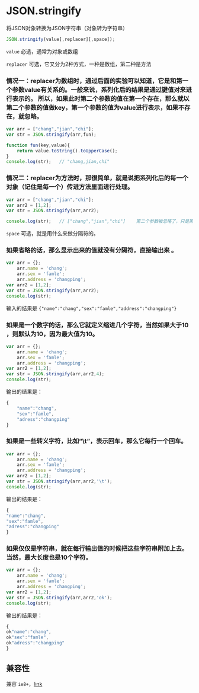 # JSON.stringify

将JSON对象转换为JSON字符串（对象转为字符串）

```js
JSON.stringify(value[,replacer][,space]);
```

`value` 必选，通常为对象或数组

`replacer` 可选，它又分为2种方式，一种是数组，第二种是方法
### 情况一：replacer为数组时，通过后面的实验可以知道，它是和第一个参数value有关系的。一般来说，系列化后的结果是通过键值对来进行表示的。 所以，如果此时第二个参数的值在第一个存在，那么就以第二个参数的值做key，第一个参数的值为value进行表示，如果不存在，就忽略。

```js
var arr = ["chang","jian","chi"];
var str = JSON.stringify(arr,fun);

function fun(key,value){
    return value.toString().toUpperCase();
}
console.log(str);   // "chang,jian,chi"
```

### 情况二：replacer为方法时，那很简单，就是说把系列化后的每一个对象（记住是每一个）传进方法里面进行处理。

```js
var arr = ["chang","jian","chi"];
var arr2 = [1,2];
var str = JSON.stringify(arr,arr2);

console.log(str);   // ["chang","jian","chi"]    第二个参数被忽略了，只是第一个参数被系列化了

```

`space` 可选，就是用什么来做分隔符的。
### 如果省略的话，那么显示出来的值就没有分隔符，直接输出来 。

```js
var arr = {};
    arr.name = 'chang';
    arr.sex = 'famle';
    arr.address = 'changping';
var arr2 = [1,2];
var str = JSON.stringify(arr,arr2);
console.log(str);
```
输入的结果是 `{"name":"chang","sex":"famle","address":"changping"}`

### 如果是一个数字的话，那么它就定义缩进几个字符，当然如果大于10 ，则默认为10，因为最大值为10。

```js
var arr = {};
    arr.name = 'chang';
    arr.sex = 'famle';
    arr.address = 'changping';
var arr2 = [1,2];
var str = JSON.stringify(arr,arr2,4);
console.log(str);
```
输出的结果是：
```js
{
    "name":"chang",
    "sex":"famle",
    "adress":"changping"
}
```

### 如果是一些转义字符，比如“\t”，表示回车，那么它每行一个回车。

```js
var arr = {};
    arr.name = 'chang';
    arr.sex = 'famle';
    arr.address = 'changping';
var arr2 = [1,2];
var str = JSON.stringify(arr,arr2,'\t');
console.log(str);
```
输出的结果是：
```js
{
"name":"chang",
"sex":"famle",
"adress":"changping"
}
```

### 如果仅仅是字符串，就在每行输出值的时候把这些字符串附加上去。当然，最大长度也是10个字符。

```js
var arr = {};
    arr.name = 'chang';
    arr.sex = 'famle';
    arr.address = 'changping';
var arr2 = [1,2];
var str = JSON.stringify(arr,arr2,'ok');
console.log(str);
```
输出的结果是：
```js
{
ok"name":"chang",
ok"sex":"famle",
ok"adress":"changping"
}
```
## 兼容性

兼容 `ie8+`，[link](http://caniuse.com/#search=stringify)
